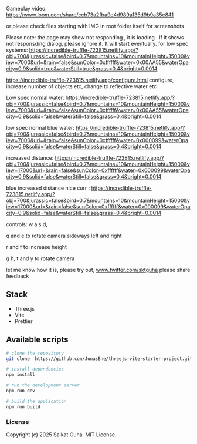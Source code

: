 Gameplay video: https://www.loom.com/share/ccb73a2fba9e4d989a135d9b9a35c841

or please check files starting with IMG in root folder itself for screenshots 

Please note: the page may show not responding , it is loading . If it shows not responsding dialog, please ignore it. It will start eventually.
for low spec systems: 
https://incredible-truffle-723815.netlify.app/?obj=700&jurassic=false&bird=0.7&mountains=10&mountainHeight=15000&view=7000&url=&rain=false&sunColor=0xffffff&water=0x00AA55&waterOpacity=0.9&solid=true&waterStill=true&grass=0.4&bright=0.0014

https://incredible-truffle-723815.netlify.app/configure.html
configure, increase number of objects etc, change to reflective water etc

Low spec normal water: 
https://incredible-truffle-723815.netlify.app/?obj=700&jurassic=false&bird=0.7&mountains=10&mountainHeight=15000&view=7000&url=&rain=false&sunColor=0xffffff&water=0x00AA55&waterOpacity=0.9&solid=false&waterStill=false&grass=0.4&bright=0.0014

low spec normal blue water: 
https://incredible-truffle-723815.netlify.app/?obj=700&jurassic=false&bird=0.7&mountains=10&mountainHeight=15000&view=7000&url=&rain=false&sunColor=0xffffff&water=0x000099&waterOpacity=0.9&solid=false&waterStill=false&grass=0.4&bright=0.0014

increased distance:
https://incredible-truffle-723815.netlify.app/?obj=700&jurassic=false&bird=0.7&mountains=10&mountainHeight=15000&view=17000&url=&rain=false&sunColor=0xffffff&water=0x000099&waterOpacity=0.9&solid=false&waterStill=false&grass=0.4&bright=0.0014

blue increased distance nice curr :
https://incredible-truffle-723815.netlify.app/?obj=700&jurassic=false&bird=0.7&mountains=10&mountainHeight=15000&view=17000&url=&rain=false&sunColor=0xffffff&water=0x000099&waterOpacity=0.9&solid=false&waterStill=false&grass=0.4&bright=0.0014

controls: w a s d, 

q and e to rotate camera sideways left and right

r and f to increase height

g h, t and y to rotate camera

let me know how it is, please try out, www.twitter.com/sktguha please share feedback

## Stack

- Three.js
- Vite
- Prettier

## Available scripts

```bash
# clone the repository
git clone  https://github.com/JonasBne/threejs-vite-starter-project.git <your-optional-repo-name-here>
```

```bash
# install dependencies
npm install
```

```bash
# run the development server
npm run dev
```

```bash
# build the application
npm run build
```

### License

Copyright (c) 2025 Saikat Guha. MIT License.
